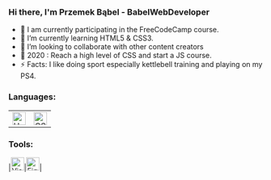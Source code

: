 ### Hi there, I'm Przemek Bąbel - BabelWebDeveloper

- 💼 I am currently participating in the FreeCodeCamp course.
- 💾 I’m currently learning HTML5 & CSS3.
- 👯 I’m looking to collaborate with other content creators
- 🎯 2020 : Reach a high level of CSS and start a JS course.
- ⚡ Facts: I like doing sport especially kettlebell training and playing on my PS4.

### Languages:

<table>
<tr>
    <td>
        <img alt="HTML" width="26px" src="https://raw.githubusercontent.com/BabelWebDeveloper/BabelWebDeveloper/master/img/html.png"/>
    </td>
    <td>
        <img alt="CSS" width="26px" src="https://raw.githubusercontent.com/BabelWebDeveloper/BabelWebDeveloper/master/img/css.png"/>
    </td>
</table>

### Tools:

|<img alt="Visual Studio Code" width="26px" src="https://raw.githubusercontent.com/BabelWebDeveloper/BabelWebDeveloper/master/img/vsc.jpg"/>|<img alt="Figma" width="26px" src="https://raw.githubusercontent.com/BabelWebDeveloper/BabelWebDeveloper/master/img/figma.png"/>|
